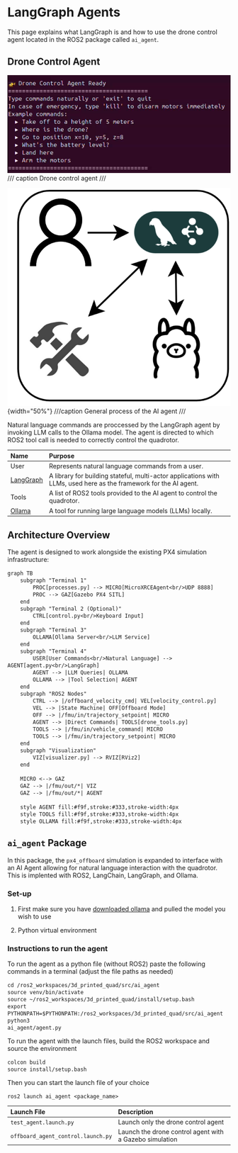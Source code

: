 # LangGraph Agents

This page explains what LangGraph is and how to use the drone control agent located in the ROS2 package called `ai_agent`.

## Drone Control Agent

![drone_control_agent](../assets/drone_control_agent.png)
/// caption
Drone control agent
///

![agent](../assets/ai_agent.png){width="50%"}
///caption
General process of the AI agent
///

Natural language commands are proccessed by the LangGraph agent by invoking LLM calls to the Ollama model. The agent is directed to which ROS2 tool call is needed to correctly control the quadrotor.

| Name | Purpose |
| :--- | :------------------------- |
| User | Represents natural language commands from a user. |
| [LangGraph](https://python.langchain.com/docs/langgraph/) | A library for building stateful, multi-actor applications with LLMs, used here as the framework for the AI agent. |
| Tools | A list of ROS2 tools provided to the AI agent to control the quadrotor. |
| [Ollama](https://ollama.com/) | A tool for running large language models (LLMs) locally. |

## Architecture Overview

The agent is designed to work alongside the existing PX4 simulation infrastructure:

``` mermaid
graph TB 
    subgraph "Terminal 1" 
        PROC[processes.py] --> MICRO[MicroXRCEAgent<br/>UDP 8888] 
        PROC --> GAZ[Gazebo PX4 SITL] 
    end 
    subgraph "Terminal 2 (Optional)" 
        CTRL[control.py<br/>Keyboard Input] 
    end 
    subgraph "Terminal 3" 
        OLLAMA[Ollama Server<br/>LLM Service] 
    end 
    subgraph "Terminal 4" 
        USER[User Commands<br/>Natural Language] --> AGENT[agent.py<br/>LangGraph] 
        AGENT --> |LLM Queries| OLLAMA 
        OLLAMA --> |Tool Selection| AGENT 
    end 
    subgraph "ROS2 Nodes" 
        CTRL --> |/offboard_velocity_cmd| VEL[velocity_control.py] 
        VEL --> |State Machine| OFF[Offboard Mode] 
        OFF --> |/fmu/in/trajectory_setpoint| MICRO 
        AGENT --> |Direct Commands| TOOLS[drone_tools.py] 
        TOOLS --> |/fmu/in/vehicle_command| MICRO 
        TOOLS --> |/fmu/in/trajectory_setpoint| MICRO 
    end 
    subgraph "Visualization" 
        VIZ[visualizer.py] --> RVIZ[RViz2] 
    end 

    MICRO <--> GAZ 
    GAZ --> |/fmu/out/*| VIZ 
    GAZ --> |/fmu/out/*| AGENT 

    style AGENT fill:#f9f,stroke:#333,stroke-width:4px 
    style TOOLS fill:#f9f,stroke:#333,stroke-width:4px 
    style OLLAMA fill:#f9f,stroke:#333,stroke-width:4px  
```

## `ai_agent` Package

In this package, the `px4_offboard` simulation is expanded to interface with an AI Agent allowing for natural language interaction with the quadrotor. This is implented with ROS2, LangChain, LangGraph, and Ollama.

### Set-up

1. First make sure you have [downloaded ollama](./ollama.md) and pulled the model you wish to use

2. Python virtual environment

### Instructions to run the agent

To run the agent as a python file (without ROS2) paste the following commands in a terminal (adjust the file paths as needed)

```
cd /ros2_workspaces/3d_printed_quad/src/ai_agent 
source venv/bin/activate 
source ~/ros2_workspaces/3d_printed_quad/install/setup.bash 
export PYTHONPATH=$PYTHONPATH:/ros2_workspaces/3d_printed_quad/src/ai_agent python3 
ai_agent/agent.py 
```

To run the agent with the launch files, build the ROS2 workspace and source the environment

```
colcon build
source install/setup.bash
```

Then you can start the launch file of your choice

```
ros2 launch ai_agent <package_name>
```

| Launch File | Description |
| :--- | :--- |
| `test_agent.launch.py` | Launch only the drone control agent |
| `offboard_agent_control.launch.py` | Launch the drone control agent with a Gazebo simulation |
